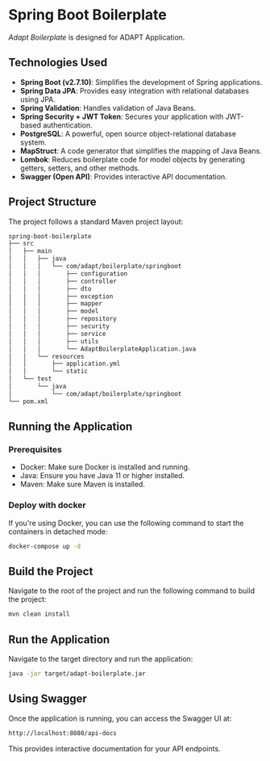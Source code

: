 # Spring Boot Boilerplate

*Adapt Boilerplate* is designed for ADAPT Application.

## Technologies Used

- **Spring Boot (v2.7.10)**: Simplifies the development of Spring applications.
- **Spring Data JPA**: Provides easy integration with relational databases using JPA.
- **Spring Validation**: Handles validation of Java Beans.
- **Spring Security + JWT Token**: Secures your application with JWT-based authentication.
- **PostgreSQL**: A powerful, open source object-relational database system.
- **MapStruct**: A code generator that simplifies the mapping of Java Beans.
- **Lombok**: Reduces boilerplate code for model objects by generating getters, setters, and other methods.
- **Swagger (Open API)**: Provides interactive API documentation.

## Project Structure

The project follows a standard Maven project layout:

```sh
spring-boot-boilerplate
├── src
│   ├── main
│   │   ├── java
│   │   │   └── com/adapt/boilerplate/springboot
│   │   │       ├── configuration
│   │   │       ├── controller
│   │   │       ├── dto
│   │   │       ├── exception
│   │   │       ├── mapper
│   │   │       ├── model
│   │   │       ├── repository
│   │   │       ├── security
│   │   │       ├── service
│   │   │       ├── utils
│   │   │       └── AdaptBoilerplateApplication.java
│   │   └── resources
│   │       ├── application.yml
│   │       └── static
│   └── test
│       └── java
│           └── com/adapt/boilerplate/springboot
└── pom.xml
```

## Running the Application
### Prerequisites
 - Docker: Make sure Docker is installed and running.
 - Java: Ensure you have Java 11 or higher installed.
 - Maven: Make sure Maven is installed.

### Deploy with docker
If you're using Docker, you can use the following command to start the containers in detached mode:

```sh
docker-compose up -d
```

## Build the Project
Navigate to the root of the project and run the following command to build the project:

```sh
mvn clean install
```

## Run the Application
Navigate to the target directory and run the application:

```sh
java -jar target/adapt-boilerplate.jar
```

## Using Swagger
Once the application is running, you can access the Swagger UI at:

```sh
http://localhost:8080/api-docs
```

This provides interactive documentation for your API endpoints.
